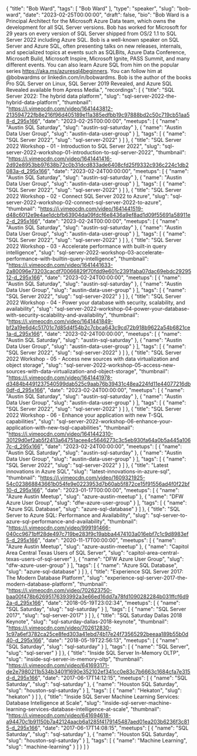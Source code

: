 {
  "title": "Bob Ward",
  "tags": [
    "Bob Ward"
  ],
  "type": "speaker",
  "slug": "bob-ward",
  "date": "2023-02-25T00:00:00",
  "draft": false,
  "bio": "Bob Ward is a Principal Architect for the Microsoft Azure Data team, which owns the development for all SQL Server versions. Bob has worked for Microsoft for 29 years on every version of SQL Server shipped from OS/2 1.1 to SQL Server 2022 including Azure SQL. Bob is a well-known speaker on SQL Server and Azure SQL, often presenting talks on new releases, internals, and specialized topics at events such as SQLBits, Azure Data Conference, Microsoft Build, Microsoft Inspire, Microsoft Ignite, PASS Summit, and many different events. You can also learn Azure SQL from him on the popular series https://aka.ms/azuresql4beginners. You can follow him at @bobwardms or linkedin.com/in/bobwardms. Bob is the author of the books Pro SQL Server on Linux, SQL Server 2019 Revealed, and Azure SQL Revealed available from Apress Media.",
  "recordings": [
    {
      "title": "SQL Server 2022: The hybrid data platform",
      "slug": "sql-server-2022-the-hybrid-data-platform",
      "thumbnail": "https://i.vimeocdn.com/video/1641443812-213594722fb8e216f96d405189e11a385edfbb19c97888bd2c50c719cb51aa58-d_295x166",
      "date": "2023-02-25T00:00:00",
      "meetups": [
        {
          "name": "Austin SQL Saturday",
          "slug": "austin-sql-saturday"
        },
        {
          "name": "Austin Data User Group",
          "slug": "austin-data-user-group"
        }
      ],
      "tags": [
        {
          "name": "SQL Server 2022",
          "slug": "sql-server-2022"
        }
      ]
    },
    {
      "title": "SQL Server 2022 Workshop - 01 - Introduction to SQL Server 2022",
      "slug": "sql-server-2022-workshop-01-introduction-to-sql-server-2022",
      "thumbnail": "https://i.vimeocdn.com/video/1641441416-2d92e8953bb97638b72c0b31dcd833ade6408cfd25f9332c936c224c1db2083a-d_295x166",
      "date": "2023-02-24T00:00:00",
      "meetups": [
        {
          "name": "Austin SQL Saturday",
          "slug": "austin-sql-saturday"
        },
        {
          "name": "Austin Data User Group",
          "slug": "austin-data-user-group"
        }
      ],
      "tags": [
        {
          "name": "SQL Server 2022",
          "slug": "sql-server-2022"
        }
      ]
    },
    {
      "title": "SQL Server 2022 Workshop - 02 - Connect SQL Server 2022 to Azure",
      "slug": "sql-server-2022-workshop-02-connect-sql-server-2022-to-azure",
      "thumbnail": "https://i.vimeocdn.com/video/1641441519-d48c6012e9e4ae1dcbfb63904da09fdcf6e8436a9ef8ad1d09f55691a58911e2-d_295x166",
      "date": "2023-02-24T00:00:00",
      "meetups": [
        {
          "name": "Austin SQL Saturday",
          "slug": "austin-sql-saturday"
        },
        {
          "name": "Austin Data User Group",
          "slug": "austin-data-user-group"
        }
      ],
      "tags": [
        {
          "name": "SQL Server 2022",
          "slug": "sql-server-2022"
        }
      ]
    },
    {
      "title": "SQL Server 2022 Workshop - 03 - Accelerate performance with built-in query intelligence",
      "slug": "sql-server-2022-workshop-03-accelerate-performance-with-builtin-query-intelligence",
      "thumbnail": "https://i.vimeocdn.com/video/1641441633-2a80096e73203cacdf70066829f70fdd9e601c2391faba07dac69ebdc2929512-d_295x166",
      "date": "2023-02-24T00:00:00",
      "meetups": [
        {
          "name": "Austin SQL Saturday",
          "slug": "austin-sql-saturday"
        },
        {
          "name": "Austin Data User Group",
          "slug": "austin-data-user-group"
        }
      ],
      "tags": [
        {
          "name": "SQL Server 2022",
          "slug": "sql-server-2022"
        }
      ]
    },
    {
      "title": "SQL Server 2022 Workshop - 04 - Power your database with security, scalability, and availability",
      "slug": "sql-server-2022-workshop-04-power-your-database-with-security-scalability-and-availability",
      "thumbnail": "https://i.vimeocdn.com/video/1641441849-bf2a19e6d4c51701c7d85d4f54b2c7cbca643c9cd72b918b9622a54b6821ce1a-d_295x166",
      "date": "2023-02-24T00:00:00",
      "meetups": [
        {
          "name": "Austin SQL Saturday",
          "slug": "austin-sql-saturday"
        },
        {
          "name": "Austin Data User Group",
          "slug": "austin-data-user-group"
        }
      ],
      "tags": [
        {
          "name": "SQL Server 2022",
          "slug": "sql-server-2022"
        }
      ]
    },
    {
      "title": "SQL Server 2022 Workshop - 05 - Access new sources with data virtualization and object storage",
      "slug": "sql-server-2022-workshop-05-access-new-sources-with-data-virtualization-and-object-storage",
      "thumbnail": "https://i.vimeocdn.com/video/1641441978-d3484b4491237540599dab525c9aab76b39431c48ea224fd11e44077216db0df-d_295x166",
      "date": "2023-02-24T00:00:00",
      "meetups": [
        {
          "name": "Austin SQL Saturday",
          "slug": "austin-sql-saturday"
        },
        {
          "name": "Austin Data User Group",
          "slug": "austin-data-user-group"
        }
      ],
      "tags": [
        {
          "name": "SQL Server 2022",
          "slug": "sql-server-2022"
        }
      ]
    },
    {
      "title": "SQL Server 2022 Workshop - 06 - Enhance your application with new T-SQL capabilities",
      "slug": "sql-server-2022-workshop-06-enhance-your-application-with-new-tsql-capabilities",
      "thumbnail": "https://i.vimeocdn.com/video/1641442310-30129d0ef2ab5f2413a64751acee4c5646273c3c5eb930fa64a0b5a445a1067c-d_295x166",
      "date": "2023-02-24T00:00:00",
      "meetups": [
        {
          "name": "Austin SQL Saturday",
          "slug": "austin-sql-saturday"
        },
        {
          "name": "Austin Data User Group",
          "slug": "austin-data-user-group"
        }
      ],
      "tags": [
        {
          "name": "SQL Server 2022",
          "slug": "sql-server-2022"
        }
      ]
    },
    {
      "title": "Latest innovations in Azure SQL",
      "slug": "latest-innovations-in-azure-sql",
      "thumbnail": "https://i.vimeocdn.com/video/1609321925-54c023868843661b054fe9e0223953d7b60ab5f872ce15f91556ad4f0f22bf10-d_295x166",
      "date": "2023-01-17T00:00:00",
      "meetups": [
        {
          "name": "Azure Austin Meetup",
          "slug": "azure-austin-meetup"
        },
        {
          "name": "DFW Azure User Group",
          "slug": "dfw-azure-user-group"
        }
      ],
      "tags": [
        {
          "name": "Azure SQL Database",
          "slug": "azure-sql-database"
        }
      ]
    },
    {
      "title": "SQL Server to Azure SQL: Performance and Availability",
      "slug": "sql-server-to-azure-sql-performance-and-availability",
      "thumbnail": "https://i.vimeocdn.com/video/999191466-040cc9671bff28de497c719be283f9c19abba4474103a016ebf7c1c9d8983ef5-d_295x166",
      "date": "2020-11-17T00:00:00",
      "meetups": [
        {
          "name": "Azure Austin Meetup",
          "slug": "azure-austin-meetup"
        },
        {
          "name": "Capitol Area Central Texas Users of SQL Server",
          "slug": "capitol-area-central-texas-users-of-sql-server"
        },
        {
          "name": "DFW Azure User Group",
          "slug": "dfw-azure-user-group"
        }
      ],
      "tags": [
        {
          "name": "Azure SQL Database",
          "slug": "azure-sql-database"
        }
      ]
    },
    {
      "title": "Experience SQL Server 2017: The Modern Database Platform",
      "slug": "experience-sql-server-2017-the-modern-database-platform",
      "thumbnail": "https://i.vimeocdn.com/video/702623750-baa00f478b62695176393992a3e66ed16dd7a78fd1090282284b031ffcf6d92a-d_295x166",
      "date": "2018-05-19T23:02:34",
      "meetups": [
        {
          "name": "SQL Saturday",
          "slug": "sql-saturday"
        }
      ],
      "tags": [
        {
          "name": "SQL Server 2017",
          "slug": "sql-server-2017"
        }
      ]
    },
    {
      "title": "SQL Saturday Dallas 2018 Keynote",
      "slug": "sql-saturday-dallas-2018-keynote",
      "thumbnail": "https://i.vimeocdn.com/video/702612830-1c97a6ef3782ca25ce8fed303a41ebd74b17e24f73565292beeaa189b55b0d40-d_295x166",
      "date": "2018-05-19T22:56:13",
      "meetups": [
        {
          "name": "SQL Saturday",
          "slug": "sql-saturday"
        }
      ],
      "tags": [
        {
          "name": "SQL Server",
          "slug": "sql-server"
        }
      ]
    },
    {
      "title": "Inside SQL Server In-Memory OLTP",
      "slug": "inside-sql-server-in-memory-oltp",
      "thumbnail": "https://i.vimeocdn.com/video/641693171-de2e7980211b534b3401f1690e352102ef341cc0e83c7b6663c1684cfa7e315d-d_295x166",
      "date": "2017-06-17T14:12:15",
      "meetups": [
        {
          "name": "SQL Saturday",
          "slug": "sql-saturday"
        },
        {
          "name": "Houston SQL Saturday",
          "slug": "houston-sql-saturday"
        }
      ],
      "tags": [
        {
          "name": "Hekaton",
          "slug": "hekaton"
        }
      ]
    },
    {
      "title": "Inside SQL Server Machine Learning Services: Database Intelligence at Scale",
      "slug": "inside-sql-server-machine-learning-services-database-intelligence-at-scale",
      "thumbnail": "https://i.vimeocdn.com/video/641694618-a94470c1b91150b7a42124aacb6a1285f4179145487aed01ea203b6236f3c815-d_295x166",
      "date": "2017-06-17T14:08:15",
      "meetups": [
        {
          "name": "SQL Saturday",
          "slug": "sql-saturday"
        },
        {
          "name": "Houston SQL Saturday",
          "slug": "houston-sql-saturday"
        }
      ],
      "tags": [
        {
          "name": "Machine Learning",
          "slug": "machine-learning"
        }
      ]
    }
  ]
}